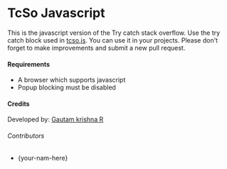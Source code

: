 # TcSo Javascript
This is the javascript version of the Try catch stack overflow. Use the try catch block used in [tcso.js](tcso.js). You can use it in your projects. Please don't forget to make  improvements and submit a new pull request.

#### Requirements
* A browser which supports javascript
* Popup blocking must be disabled

#### Credits
Developed by: [Gautam krishna R](https://github.com/gautamkrishnar/)

###### Contributors
* {your-nam-here}
